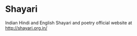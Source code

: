 Shayari
=======

Indian Hindi and English Shayari and poetry official website at http://shayari.org.in/
